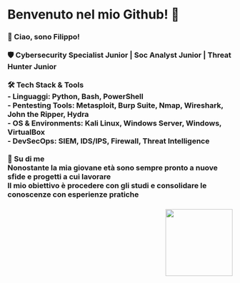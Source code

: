 <h1 align="left">Benvenuto nel mio Github!  👋</h1>

###

<h3 align="left">👋 Ciao, sono Filippo!<br><br>🛡️ Cybersecurity Specialist Junior | Soc Analyst Junior | Threat Hunter Junior<br><br> 🛠️ Tech Stack & Tools<br>- Linguaggi: Python, Bash, PowerShell  <br>- Pentesting Tools: Metasploit, Burp Suite, Nmap, Wireshark, John the Ripper, Hydra <br>- OS & Environments: Kali Linux, Windows Server, Windows, VirtualBox  <br>- DevSecOps: SIEM, IDS/IPS, Firewall, Threat Intelligence  <br><br>🚀 Su di me<br>Nonostante la mia giovane età sono sempre pronto a nuove sfide e progetti a cui lavorare<br>Il mio obiettivo è procedere con gli studi e consolidare le conoscenze con esperienze pratiche</h3>

###

<img align="right" height="150" src="https://adcy.io/wp-content/uploads/2020/04/anti-hacking.gif"  />

###

<div align="left">
</div>

###

